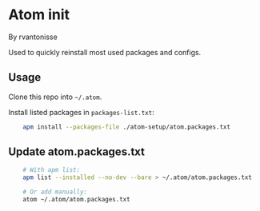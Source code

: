 # Atom init

By rvantonisse

Used to quickly reinstall most used packages and configs.

## Usage

Clone this repo into `~/.atom`.

Install listed packages in `packages-list.txt`:
```bash
    apm install --packages-file ./atom-setup/atom.packages.txt
```

## Update atom.packages.txt

```bash
    # With apm list:
    apm list --installed --no-dev --bare > ~/.atom/atom.packages.txt

    # Or add manually:
    atom ~/.atom/atom.packages.txt
```
